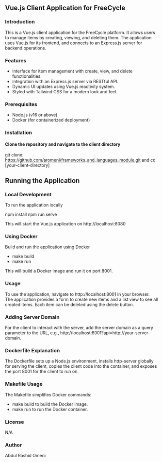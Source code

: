 

## Vue.js Client Application for FreeCycle



### Introduction
This is a Vue.js client application for the FreeCycle platform. It allows users to manage items by creating, viewing, and deleting them. The application uses Vue.js for its frontend, and connects to an Express.js server for backend operations.

### Features
- Interface for item management with create, view, and delete functionalities.
- Integration with an Express.js server via RESTful API.
- Dynamic UI updates using Vue.js reactivity system.
- Styled with Tailwind CSS for a modern look and feel.


### Prerequisites
- Node.js (v16 or above)
- Docker (for containerized deployment)


### Installation

#### Clone the repository and navigate to the client directory

git clone: https://github.com/aromeni/frameworks_and_languages_module.git
 and cd [your-client-directory]


## Running the Application

### Local Development
To run the application locally

npm install
npm run serve


This will start the Vue.js application on http://localhost:8080


### Using Docker
Build and run the application using Docker


- make build
- make run


This will build a Docker image and run it on port 8001.

### Usage
To use the application, navigate to http://localhost:8001 in your browser. The application provides a form to create new items and a list view to see all created items. Each item can be deleted using the delete button.

### Adding Server Domain
For the client to interact with the server, add the server domain as a query parameter to the URL, e.g., http://localhost:8001?api=http://your-server-domain.

### Dockerfile Explanation
The Dockerfile sets up a Node.js environment, installs http-server globally for serving the client, copies the client code into the container, and exposes the port 8001 for the client to run on.


### Makefile Usage
The Makefile simplifies Docker commands:

- make build to build the Docker image.
- make run to run the Docker container.

### License
N/A

### Author
Abdul Rashid Omeni